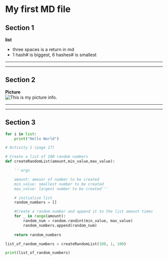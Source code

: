 # My first MD file
## Section 1
**list**   
* three spaces is a return in md
* 1 hash# is biggest, 6 hashes# is smallest
---
---
## Section 2
**Picture**   
![This is my picture info.](random.png)   

---
---
## Section 3
``` python
for i in list:
    print("Hello World")
```
``` python
# Activity 1 (page 17)

# Create a list of 100 random numbers
def createRandomList(amount,min_value,max_value):

    '''args

    amount: amounr of number to be created
    min_value: smallest number to be created
    max_value: largest number to be created'''

    # initialize list
    random_numbers = []

    #Create a random number and append it to the list amount times
    for _ in range(amount):
        random_num = random.randint(min_value, max_value)
        random_numbers.append(random_num)
    
    return random_numbers

list_of_random_numbers = createRandomList(100, 1, 100)

print(list_of_random_numbers)
```